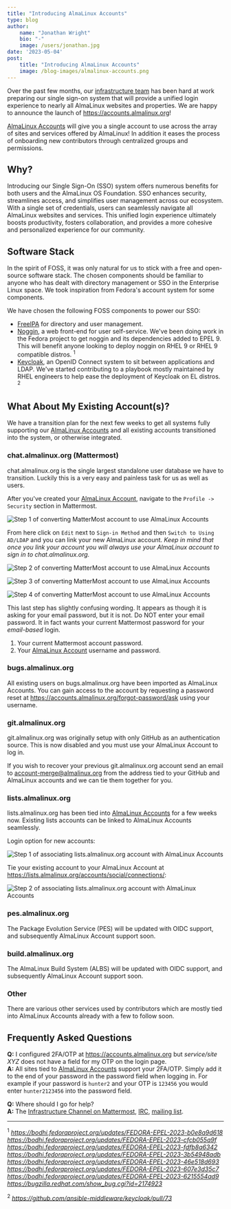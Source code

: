 ```yaml
---
title: "Introducing AlmaLinux Accounts"
type: blog
author: 
    name: "Jonathan Wright"
    bio: "-"
    image: /users/jonathan.jpg
date: '2023-05-04'
post:
    title: "Introducing AlmaLinux Accounts"
    image: /blog-images/almalinux-accounts.png
---
```

Over the past few months, our [infrastructure team](https://wiki.almalinux.org/sigs/Infrastructure.html) has been hard at work preparing our single sign-on system that will provide a unified login experience to nearly all AlmaLinux websites and properties.  We are happy to announce the launch of https://accounts.almalinux.org!

[AlmaLinux Accounts](https://accounts.almalinux.org) will give you a single account to use across the array of sites and services offered by AlmaLinux!  In addition it eases the process of onboarding new contributors through centralized groups and permissions.

## Why?
Introducing our Single Sign-On (SSO) system offers numerous benefits for both users and the AlmaLinux OS Foundation. SSO enhances security, streamlines access, and simplifies user management across our ecosystem. With a single set of credentials, users can seamlessly navigate all AlmaLinux websites and services. This unified login experience ultimately boosts productivity, fosters collaboration, and provides a more cohesive and personalized experience for our community.

## Software Stack
In the spirit of FOSS, it was only natural for us to stick with a free and open-source software stack. The chosen components should be familiar to anyone who has dealt with directory management or SSO in the Enterprise Linux space.  We took inspiration from Fedora's account system for some components.

We have chosen the following FOSS components to power our SSO:

- [FreeIPA](https://www.freeipa.org) for directory and user management.
- [Noggin](https://github.com/fedora-infra/noggin), a web front-end for user self-service. We've been doing work in the Fedora project to get noggin and its dependencies added to EPEL 9. This will benefit anyone looking to deploy noggin on RHEL 9 or RHEL 9 compatible distros. <sup>1</sup>
- [Keycloak](https://www.keycloak.org/), an OpenID Connect system to sit between applications and LDAP.  We've started contributing to a playbook mostly maintained by RHEL engineers to help ease the deployment of Keycloak on EL distros. <sup>2</sup>

## What About My Existing Account(s)?
We have a transition plan for the next few weeks to get all systems fully supporting our [AlmaLinux Accounts](https://accounts.almalinux.org) and all existing accounts transitioned into the system, or otherwise integrated.

### chat.almalinux.org (Mattermost)
chat.almalinux.org is the single largest standalone user database we have to transition.  Luckily this is a very easy and painless task for us as well as users.

After you've created your [AlmaLinux Account](https://accounts.almalinux.org), navigate to the `Profile -> Security` section in Mattermost.

![Step 1 of converting MatterMost account to use AlmaLinux Accounts](/blog-images/almalinux-accounts-mattermost-step1.png)

From here click on `Edit` next to `Sign-in Method` and then `Switch to Using AD/LDAP` and you can link your new AlmaLinux account.  *Keep in mind that once you link your account you will always use your AlmaLinux account to sign in to chat.almalinux.org.*

![Step 2 of converting MatterMost account to use AlmaLinux Accounts](/blog-images/almalinux-accounts-mattermost-step2.png)

![Step 3 of converting MatterMost account to use AlmaLinux Accounts](/blog-images/almalinux-accounts-mattermost-step3.png)

![Step 4 of converting MatterMost account to use AlmaLinux Accounts](/blog-images/almalinux-accounts-mattermost-step4.png)

This last step has slightly confusing wording.  It appears as though it is asking for your email password, but it is not.  Do NOT enter your email password.  It in fact wants your current Mattermost password for your *email-based* login.

1. Your current Mattermost account password.
2. Your [AlmaLinux Account](https://accounts.almalinux.org) username and password.

### bugs.almalinux.org

All existing users on bugs.almalinux.org have been imported as AlmaLinux Accounts.  You can gain access to the account by requesting a password reset at https://accounts.almalinux.org/forgot-password/ask using your username.

### git.almalinux.org

git.almalinux.org was originally setup with only GitHub as an authentication source.  This is now disabled and you must use your AlmaLinux Account to log in.

If you wish to recover your previous git.almalinux.org account send an email to account-merge@almalinux.org from the address tied to your GitHub and AlmaLinux accounts and we can tie them together for you.

### lists.almalinux.org

lists.almalinux.org has been tied into [AlmaLinux Accounts](https://accounts.almalinux.org) for a few weeks now.  Existing lists accounts can be linked to AlmaLinux Accounts seamlessly.

Login option for new accounts:

![Step 1 of associating lists.almalinux.org account with AlmaLinux Accounts](/blog-images/almalinux-accounts-lists-step1.png)

Tie your existing account to your AlmaLinux Account at https://lists.almalinux.org/accounts/social/connections/:

![Step 2 of associating lists.almalinux.org account with AlmaLinux Accounts](/blog-images/almalinux-accounts-lists-step2.png)

### pes.almalinux.org
The Package Evolution Service (PES) will be updated with OIDC support, and subsequently AlmaLinux Account support soon.

### build.almalinux.org
The AlmaLinux Build System (ALBS) will be updated with OIDC support, and subsequently AlmaLinux Account support soon.

### Other
There are various other services used by contributors which are mostly tied into AlmaLinux Accounts already with a few to follow soon.

## Frequently Asked Questions
**Q:** I configured 2FA/OTP at https://accounts.almalinux.org but *service/site XYZ* does not have a field for my OTP on the login page.  
**A:** All sites tied to [AlmaLinux Accounts](https://accounts.almalinux.org) support your 2FA/OTP.  Simply add it to the end of your password in the password field when logging in.  For example if your password is `hunter2` and your OTP is `123456` you would enter `hunter2123456` into the password field.

**Q:** Where should I go for help?  
**A:** The [Infrastructure Channel on Mattermost](https://chat.almalinux.org/almalinux/channels/infrastructure),
[IRC](https://web.libera.chat/#almalinux-infrastructure), [mailing list](https://lists.almalinux.org/mailman3/lists/infra.lists.almalinux.org/).

---

<sup>1</sup> *https://bodhi.fedoraproject.org/updates/FEDORA-EPEL-2023-b0e8a9d618*  
*https://bodhi.fedoraproject.org/updates/FEDORA-EPEL-2023-cfcb055a9f*  
*https://bodhi.fedoraproject.org/updates/FEDORA-EPEL-2023-fdfb8a6342*  
*https://bodhi.fedoraproject.org/updates/FEDORA-EPEL-2023-3b54948adb*  
*https://bodhi.fedoraproject.org/updates/FEDORA-EPEL-2023-46e518d693*  
*https://bodhi.fedoraproject.org/updates/FEDORA-EPEL-2023-607e3d35c7*  
*https://bodhi.fedoraproject.org/updates/FEDORA-EPEL-2023-6215554ad9*  
*https://bugzilla.redhat.com/show_bug.cgi?id=2174923*

<sup>2</sup> *https://github.com/ansible-middleware/keycloak/pull/73*
